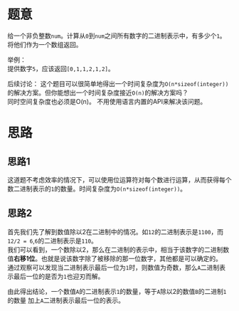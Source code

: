 # 题意

给一个非负整数`num`。计算从`0`到`num`之间所有数字的二进制表示中，有多少个`1`。将他们作为一个数组返回。

举例：   
提供数字`5`，应该返回`[0,1,1,2,1,2]`。

后续讨论：
这个题目可以很简单地得出一个时间复杂度为`O(n*sizeof(integer))`的解决方案。但你能想出一个时间复杂度接近`O(n)`的解决方案吗？   
同时空间复杂度也必须是O(n)。
不用使用语言内置的API来解决该问题。

# 思路

## 思路1

这道题不考虑效率的情况下，可以使用位运算符对每个数进行运算，从而获得每个数二进制表示的`1`的数量。时间复杂度为`O(n*sizeof(integer))`。

## 思路2

首先我们先了解到数值除以2在二进制中的情况。如`12`的二进制表示是`1100‬`，而`12/2 = 6`,`6`的二进制表示是`110`。   
我们可以看到，一个数除以2，那么在二进制的表示中，相当于该数字的二进制数值**右移1位**。也就是说该数字除了被移除的那一位数字，其他都是可以确定的。   
通过观察可以发现当二进制表示最后一位为`1`时，则数值为奇数，那么`A`二进制表示最后一位的是否为`1`也迎刃而解。

由此得出结论，一个数值`A`的二进制表示`1`的数量，等于`A`除以2的数值`B`的二进制`1`的数量 加上`A`二进制表示最后一位的表示。
